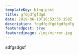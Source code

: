```yaml
---
templateKey: blog-post
title: gfdgdfgfdgd
date: 2019-06-10T10:53:35.150Z
description: fdgdfgdfgdfgdfgdfg
featuredpost: true
featuredimage: /img/mirror.jpg
---
```

sdfgsdgsf
